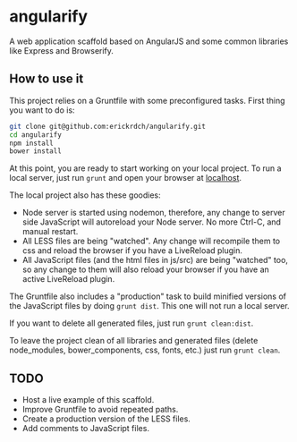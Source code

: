 angularify
==========

A web application scaffold based on AngularJS and some common libraries like Express and Browserify.

How to use it
-------------

This project relies on a Gruntfile with some preconfigured tasks. First thing you want to do is:

```sh
git clone git@github.com:erickrdch/angularify.git
cd angularify
npm install
bower install
```

At this point, you are ready to start working on your local project. To run a local server, just run `grunt` and open your browser at [localhost](http://localhost:3000).

The local project also has these goodies:

- Node server is started using nodemon, therefore, any change to server side JavaScript will autoreload your Node server. No more Ctrl-C, and manual restart.
- All LESS files are being "watched". Any change will recompile them to css and reload the browser if you have a LiveReload plugin.
- All JavaScript files (and the html files in js/src) are being "watched" too, so any change to them will also reload your browser if you have an active LiveReload plugin.

The Gruntfile also includes a "production" task to build minified versions of the JavaScript files by doing `grunt dist`. This one will not run a local server.

If you want to delete all generated files, just run `grunt clean:dist`.

To leave the project clean of all libraries and generated files (delete node_modules, bower_components, css, fonts, etc.) just run `grunt clean`.

TODO
----

- Host a live example of this scaffold.
- Improve Gruntfile to avoid repeated paths.
- Create a production version of the LESS files.
- Add comments to JavaScript files.
